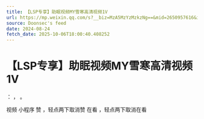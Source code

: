 ```yaml
---
title: 【LSP专享】助眠视频MY雪寒高清视频1V
url: https://mp.weixin.qq.com/s?__biz=MzA5MzYzMzkzNg==&mid=2650957616&idx=3&sn=6a298b5114d5b6d304e73ea19fd5117d
source: Doonsec's feed
date: 2024-08-24
fetch_date: 2025-10-06T18:00:40.408252
---
```


# 【LSP专享】助眠视频MY雪寒高清视频1V

：
，
。

视频
小程序
赞
，轻点两下取消赞
在看
，轻点两下取消在看